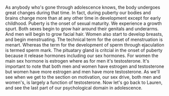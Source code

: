 As anybody who's gone through adolescence knows, the body undergoes great
changes during that time. In fact, during puberty our bodies and brains change
more than at any other time in development except for early childhood. Puberty
is the onset of sexual maturity. We experience a growth spurt. Both sexes begin
to grow hair around their genitals and underarms. And men will begin to grow
facial hair. Women also start to develop breasts, and begin menstruating. The
technical term for the onset of menstruation is menart. Whereas the term for
the development of sperm through ejaculation is termed sperm mark. The
pituatary gland is critcial in the onset of puberty because it release hormones
including our sex hormones. For women the main sex hormone is estrogen where as
for men it's testosterone. It's important to note that both men and women have
estrogen and testosterone but women have more estrogen and men have more
testosterone. As we'll see when we get to the section on motivation, our sex
drive, both men and women's, is largely a function of testosterone. Now let's
go back to Lauren, and see the last part of our psychological domain in
adolescence.
